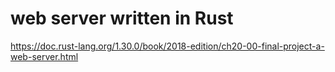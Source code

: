 # web server written in Rust
https://doc.rust-lang.org/1.30.0/book/2018-edition/ch20-00-final-project-a-web-server.html
